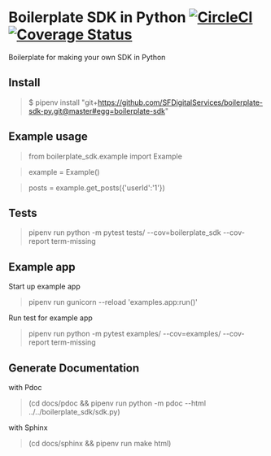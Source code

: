 # Boilerplate SDK in Python [![CircleCI](https://badgen.net/circleci/github/SFDigitalServices/boilerplate-sdk-py/master)](https://circleci.com/gh/SFDigitalServices/boilerplate-sdk-py) [![Coverage Status](https://coveralls.io/repos/github/SFDigitalServices/boilerplate-sdk-py/badge.svg?branch=master)](https://coveralls.io/github/SFDigitalServices/boilerplate-sdk-py?branch=master)

Boilerplate for making your own SDK in Python

## Install
> $ pipenv install "git+https://github.com/SFDigitalServices/boilerplate-sdk-py.git@master#egg=boilerplate-sdk"

## Example usage
> from boilerplate_sdk.example import Example

> example = Example()

> posts = example.get_posts({'userId':'1'})

## Tests
> pipenv run python -m pytest tests/ --cov=boilerplate_sdk --cov-report term-missing
  
## Example app
Start up example app
> pipenv run gunicorn --reload 'examples.app:run()'

Run test for example app
> pipenv run python -m pytest examples/ --cov=examples/ --cov-report term-missing

## Generate Documentation
with Pdoc
> (cd docs/pdoc && pipenv run python -m pdoc --html ../../boilerplate_sdk/sdk.py)

with Sphinx
> (cd docs/sphinx && pipenv run make html)





